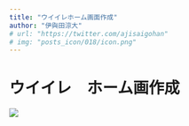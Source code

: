 ```yaml
---
title: "ウイイレホーム画面作成"
author: "伊與田涼大"
# url: "https://twitter.com/ajisaigohan"
# img: "posts_icon/018/icon.png"
---
```


# ウイイレ　ホーム画作成

![](https://i.imgur.com/ErOGbGi.png)
